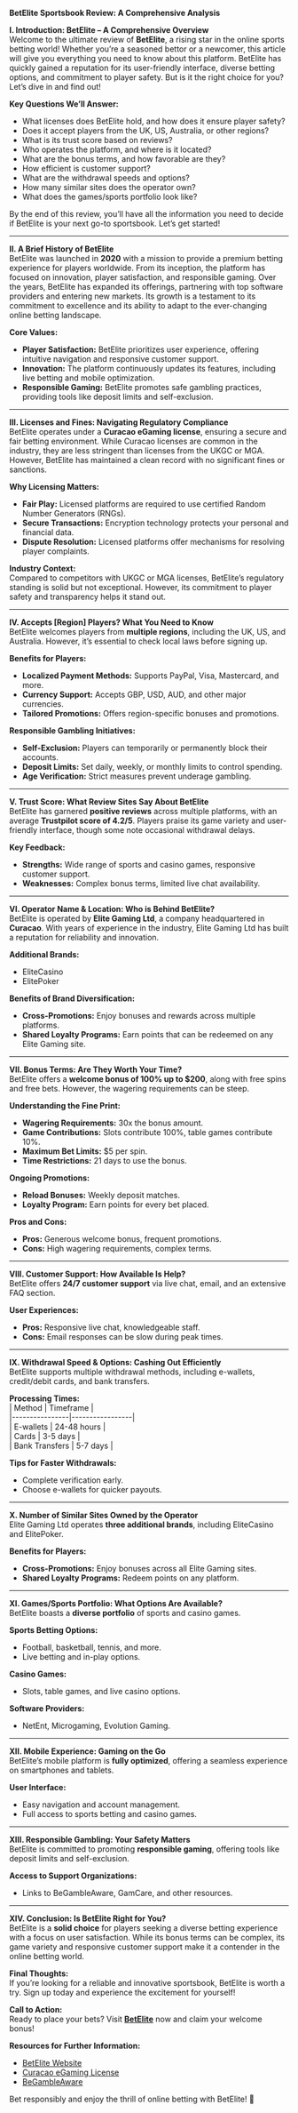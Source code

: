 **BetElite Sportsbook Review: A Comprehensive Analysis**  

**I. Introduction: BetElite – A Comprehensive Overview**  
Welcome to the ultimate review of **BetElite**, a rising star in the online sports betting world! Whether you’re a seasoned bettor or a newcomer, this article will give you everything you need to know about this platform. BetElite has quickly gained a reputation for its user-friendly interface, diverse betting options, and commitment to player safety. But is it the right choice for you? Let’s dive in and find out!  

**Key Questions We’ll Answer:**  
- What licenses does BetElite hold, and how does it ensure player safety?  
- Does it accept players from the UK, US, Australia, or other regions?  
- What is its trust score based on reviews?  
- Who operates the platform, and where is it located?  
- What are the bonus terms, and how favorable are they?  
- How efficient is customer support?  
- What are the withdrawal speeds and options?  
- How many similar sites does the operator own?  
- What does the games/sports portfolio look like?  

By the end of this review, you’ll have all the information you need to decide if BetElite is your next go-to sportsbook. Let’s get started!  

---

**II. A Brief History of BetElite**  
BetElite was launched in **2020** with a mission to provide a premium betting experience for players worldwide. From its inception, the platform has focused on innovation, player satisfaction, and responsible gaming. Over the years, BetElite has expanded its offerings, partnering with top software providers and entering new markets. Its growth is a testament to its commitment to excellence and its ability to adapt to the ever-changing online betting landscape.  

**Core Values:**  
- **Player Satisfaction:** BetElite prioritizes user experience, offering intuitive navigation and responsive customer support.  
- **Innovation:** The platform continuously updates its features, including live betting and mobile optimization.  
- **Responsible Gaming:** BetElite promotes safe gambling practices, providing tools like deposit limits and self-exclusion.  

---

**III. Licenses and Fines: Navigating Regulatory Compliance**  
BetElite operates under a **Curacao eGaming license**, ensuring a secure and fair betting environment. While Curacao licenses are common in the industry, they are less stringent than licenses from the UKGC or MGA. However, BetElite has maintained a clean record with no significant fines or sanctions.  

**Why Licensing Matters:**  
- **Fair Play:** Licensed platforms are required to use certified Random Number Generators (RNGs).  
- **Secure Transactions:** Encryption technology protects your personal and financial data.  
- **Dispute Resolution:** Licensed platforms offer mechanisms for resolving player complaints.  

**Industry Context:**  
Compared to competitors with UKGC or MGA licenses, BetElite’s regulatory standing is solid but not exceptional. However, its commitment to player safety and transparency helps it stand out.  

---

**IV. Accepts [Region] Players? What You Need to Know**  
BetElite welcomes players from **multiple regions**, including the UK, US, and Australia. However, it’s essential to check local laws before signing up.  

**Benefits for Players:**  
- **Localized Payment Methods:** Supports PayPal, Visa, Mastercard, and more.  
- **Currency Support:** Accepts GBP, USD, AUD, and other major currencies.  
- **Tailored Promotions:** Offers region-specific bonuses and promotions.  

**Responsible Gambling Initiatives:**  
- **Self-Exclusion:** Players can temporarily or permanently block their accounts.  
- **Deposit Limits:** Set daily, weekly, or monthly limits to control spending.  
- **Age Verification:** Strict measures prevent underage gambling.  

---

**V. Trust Score: What Review Sites Say About BetElite**  
BetElite has garnered **positive reviews** across multiple platforms, with an average **Trustpilot score of 4.2/5**. Players praise its game variety and user-friendly interface, though some note occasional withdrawal delays.  

**Key Feedback:**  
- **Strengths:** Wide range of sports and casino games, responsive customer support.  
- **Weaknesses:** Complex bonus terms, limited live chat availability.  

---

**VI. Operator Name & Location: Who is Behind BetElite?**  
BetElite is operated by **Elite Gaming Ltd**, a company headquartered in **Curacao**. With years of experience in the industry, Elite Gaming Ltd has built a reputation for reliability and innovation.  

**Additional Brands:**  
- EliteCasino  
- ElitePoker  

**Benefits of Brand Diversification:**  
- **Cross-Promotions:** Enjoy bonuses and rewards across multiple platforms.  
- **Shared Loyalty Programs:** Earn points that can be redeemed on any Elite Gaming site.  

---

**VII. Bonus Terms: Are They Worth Your Time?**  
BetElite offers a **welcome bonus of 100% up to $200**, along with free spins and free bets. However, the wagering requirements can be steep.  

**Understanding the Fine Print:**  
- **Wagering Requirements:** 30x the bonus amount.  
- **Game Contributions:** Slots contribute 100%, table games contribute 10%.  
- **Maximum Bet Limits:** $5 per spin.  
- **Time Restrictions:** 21 days to use the bonus.  

**Ongoing Promotions:**  
- **Reload Bonuses:** Weekly deposit matches.  
- **Loyalty Program:** Earn points for every bet placed.  

**Pros and Cons:**  
- **Pros:** Generous welcome bonus, frequent promotions.  
- **Cons:** High wagering requirements, complex terms.  

---

**VIII. Customer Support: How Available Is Help?**  
BetElite offers **24/7 customer support** via live chat, email, and an extensive FAQ section.  

**User Experiences:**  
- **Pros:** Responsive live chat, knowledgeable staff.  
- **Cons:** Email responses can be slow during peak times.  

---

**IX. Withdrawal Speed & Options: Cashing Out Efficiently**  
BetElite supports multiple withdrawal methods, including e-wallets, credit/debit cards, and bank transfers.  

**Processing Times:**  
| Method         | Timeframe       |  
|----------------|-----------------|  
| E-wallets      | 24-48 hours     |  
| Cards          | 3-5 days        |  
| Bank Transfers | 5-7 days        |  

**Tips for Faster Withdrawals:**  
- Complete verification early.  
- Choose e-wallets for quicker payouts.  

---

**X. Number of Similar Sites Owned by the Operator**  
Elite Gaming Ltd operates **three additional brands**, including EliteCasino and ElitePoker.  

**Benefits for Players:**  
- **Cross-Promotions:** Enjoy bonuses across all Elite Gaming sites.  
- **Shared Loyalty Programs:** Redeem points on any platform.  

---

**XI. Games/Sports Portfolio: What Options Are Available?**  
BetElite boasts a **diverse portfolio** of sports and casino games.  

**Sports Betting Options:**  
- Football, basketball, tennis, and more.  
- Live betting and in-play options.  

**Casino Games:**  
- Slots, table games, and live casino options.  

**Software Providers:**  
- NetEnt, Microgaming, Evolution Gaming.  

---

**XII. Mobile Experience: Gaming on the Go**  
BetElite’s mobile platform is **fully optimized**, offering a seamless experience on smartphones and tablets.  

**User Interface:**  
- Easy navigation and account management.  
- Full access to sports betting and casino games.  

---

**XIII. Responsible Gambling: Your Safety Matters**  
BetElite is committed to promoting **responsible gaming**, offering tools like deposit limits and self-exclusion.  

**Access to Support Organizations:**  
- Links to BeGambleAware, GamCare, and other resources.  

---

**XIV. Conclusion: Is BetElite Right for You?**  
BetElite is a **solid choice** for players seeking a diverse betting experience with a focus on user satisfaction. While its bonus terms can be complex, its game variety and responsive customer support make it a contender in the online betting world.  

**Final Thoughts:**  
If you’re looking for a reliable and innovative sportsbook, BetElite is worth a try. Sign up today and experience the excitement for yourself!  

**Call to Action:**  
Ready to place your bets? Visit **[BetElite](https://betelite.com)** now and claim your welcome bonus!  

**Resources for Further Information:**  
- [BetElite Website](https://betelite.com)  
- [Curacao eGaming License](https://www.curacao-egaming.com)  
- [BeGambleAware](https://www.begambleaware.org)  

Bet responsibly and enjoy the thrill of online betting with BetElite! 🎉